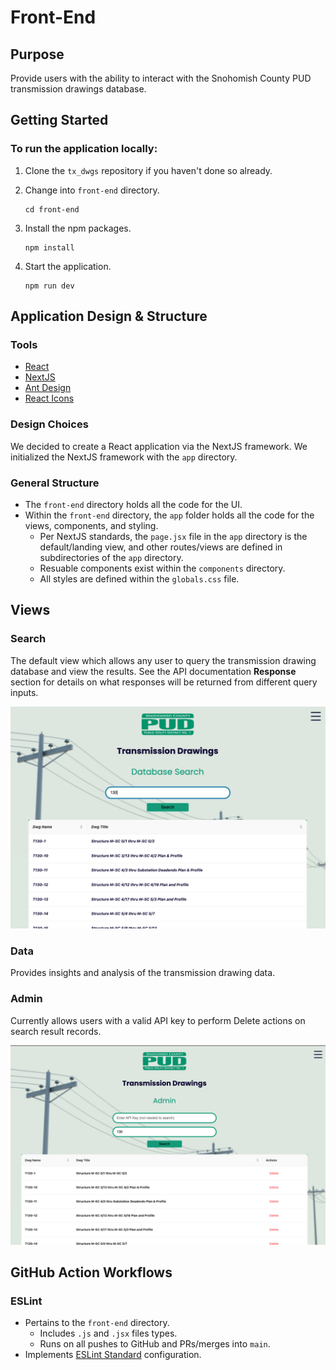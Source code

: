 # Front-End

## Purpose
Provide users with the ability to interact with the Snohomish County PUD transmission drawings database.  
## Getting Started
### To run the application locally:
1. Clone the `tx_dwgs` repository if you haven't done so already.

2. Change into `front-end` directory.

    ```
    cd front-end
    ```

3. Install the npm packages.

    ```
    npm install
    ```

4. Start the application.

    ```
    npm run dev
    ```

## Application Design & Structure
### Tools
 - [React](https://react.dev/)
 - [NextJS](https://nextjs.org/)
 - [Ant Design](https://ant.design/)
 - [React Icons](https://github.com/react-icons/react-icons#readme)

 ### Design Choices
 We decided to create a React application via the NextJS framework.  We initialized the NextJS framework with the `app` directory.

 ### General Structure
- The `front-end` directory holds all the code for the UI.
- Within the `front-end` directory, the `app` folder holds all the code for the views, components, and styling.
    - Per NextJS standards, the `page.jsx` file in the `app` directory is the default/landing view, and other routes/views are defined in subdirectories of the `app` directory.
    - Resuable components exist within the `components` directory.
    - All styles are defined within the `globals.css` file. 

## Views
### Search
The default view which allows any user to query the transmission drawing database and view the results.  See the API documentation **Response** section for details on what responses will be returned from different query inputs.

![search_view_img](../../front-end/public/screenshots/20230517_SearchView.png)

### Data
Provides insights and analysis of the transmission drawing data.

### Admin
Currently allows users with a valid API key to perform Delete actions on search result records.

![admin_view_img](../../front-end/public/screenshots/20230517_AdminView.png)

## GitHub Action Workflows
### ESLint
- Pertains to the `front-end` directory.
    - Includes `.js` and `.jsx` files types.
    - Runs on all pushes to GitHub and PRs/merges into `main`.
- Implements [ESLint Standard](https://github.com/standard/eslint-config-standard) configuration.
